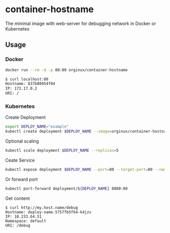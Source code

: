 # container-hostname
The minimal image with web-server for debugging network in Docker or Kubernetes

## Usage

### Docker
```bash
docker run --rm -d -p 80:80 orginux/container-hostname
```

```bash
$ curl localhost:80
Hostname: 837b80954f04
IP: 172.17.0.2
URI: /
```

### Kubernetes

Create Deployment
```bash
export DEPLOY_NAME="example"
kubectl create deployment $DEPLOY_NAME --image=orginux/container-hostname
```

Optional scaling
```bash
kubectl scale deployment $DEPLOY_NAME --replicas=5
```


Ceate Service
```bash
kubectl expose deployment $DEPLOY_NAME --port=80 --target-port=80 --name=demo-service --type=LoadBalancer
```

Or forward port
```bash
kubectl port-forward deployment/${DEPLOY_NAME} 8080:80
```


Get content
```
$ curl http://my.host.name/debug
Hostname: deploy-name-5757fb5f64-k4jzv
IP: 10.233.64.51
Namespace: default
URI: /debug
```
